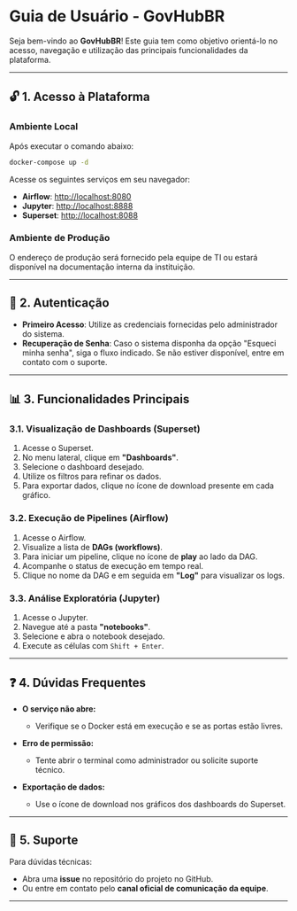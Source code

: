 # Guia de Usuário - GovHubBR

Seja bem-vindo ao **GovHubBR**! Este guia tem como objetivo orientá-lo no acesso, navegação e utilização das principais funcionalidades da plataforma.

---

## 🔓 1. Acesso à Plataforma

### Ambiente Local

Após executar o comando abaixo:

```bash
docker-compose up -d
```

Acesse os seguintes serviços em seu navegador:

- **Airflow**: [http://localhost:8080](http://localhost:8080)
- **Jupyter**: [http://localhost:8888](http://localhost:8888)
- **Superset**: [http://localhost:8088](http://localhost:8088)

### Ambiente de Produção

O endereço de produção será fornecido pela equipe de TI ou estará disponível na documentação interna da instituição.

---

## 🔐 2. Autenticação

- **Primeiro Acesso**: Utilize as credenciais fornecidas pelo administrador do sistema.
- **Recuperação de Senha**: Caso o sistema disponha da opção "Esqueci minha senha", siga o fluxo indicado. Se não estiver disponível, entre em contato com o suporte.

---

## 📊 3. Funcionalidades Principais

### 3.1. Visualização de Dashboards (Superset)

1. Acesse o Superset.
2. No menu lateral, clique em **"Dashboards"**.
3. Selecione o dashboard desejado.
4. Utilize os filtros para refinar os dados.
5. Para exportar dados, clique no ícone de download presente em cada gráfico.

### 3.2. Execução de Pipelines (Airflow)

1. Acesse o Airflow.
2. Visualize a lista de **DAGs (workflows)**.
3. Para iniciar um pipeline, clique no ícone de **play** ao lado da DAG.
4. Acompanhe o status de execução em tempo real.
5. Clique no nome da DAG e em seguida em **"Log"** para visualizar os logs.

### 3.3. Análise Exploratória (Jupyter)

1. Acesse o Jupyter.
2. Navegue até a pasta **"notebooks"**.
3. Selecione e abra o notebook desejado.
4. Execute as células com `Shift + Enter`.

---

## ❓ 4. Dúvidas Frequentes

- **O serviço não abre:**
  - Verifique se o Docker está em execução e se as portas estão livres.

- **Erro de permissão:**
  - Tente abrir o terminal como administrador ou solicite suporte técnico.

- **Exportação de dados:**
  - Use o ícone de download nos gráficos dos dashboards do Superset.

---

## 📢 5. Suporte

Para dúvidas técnicas:

- Abra uma **issue** no repositório do projeto no GitHub.
- Ou entre em contato pelo **canal oficial de comunicação da equipe**.

---
